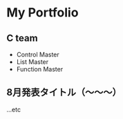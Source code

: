 # My Portfolio

## C team
* Control Master
* List Master
* Function Master

## 8月発表タイトル（～～～）


...etc
